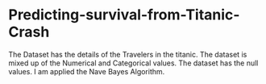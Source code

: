 # Predicting-survival-from-Titanic-Crash
The Dataset has the details of the Travelers in the titanic. The dataset is mixed up of the Numerical and Categorical values. The dataset has the null values. I am applied the Nave Bayes Algorithm.
